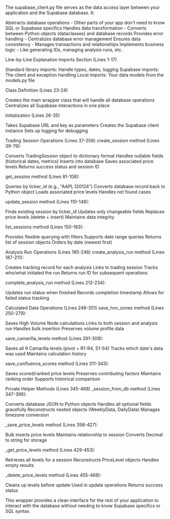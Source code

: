 The supabase_client.py file serves as the data access layer between your application and the Supabase database. It:

Abstracts database operations - Other parts of your app don't need to know SQL or Supabase specifics
Handles data transformation - Converts between Python objects (dataclasses) and database records
Provides error handling - Centralizes database error management
Ensures data consistency - Manages transactions and relationships
Implements business logic - Like generating IDs, managing analysis runs, etc.

Line-by-Line Explanation
Imports Section (Lines 1-17)

Standard library imports: Handle types, dates, logging
Supabase imports: The client and exception handling
Local imports: Your data models from the models.py file

Class Definition (Lines 23-24)

Creates the main wrapper class that will handle all database operations
Centralizes all Supabase interactions in one place

Initialization (Lines 26-35)

Takes Supabase URL and key as parameters
Creates the Supabase client instance
Sets up logging for debugging

Trading Session Operations (Lines 37-206)
create_session method (Lines 39-79):

Converts TradingSession object to dictionary format
Handles nullable fields (historical dates, metrics)
Inserts into database
Saves associated price levels
Returns success status and session ID

get_session method (Lines 81-108):

Queries by ticker_id (e.g., "AAPL.120124")
Converts database record back to Python object
Loads associated price levels
Handles not found cases

update_session method (Lines 110-148):

Finds existing session by ticker_id
Updates only changeable fields
Replaces price levels (delete + insert)
Maintains data integrity

list_sessions method (Lines 150-183):

Provides flexible querying with filters
Supports date range queries
Returns list of session objects
Orders by date (newest first)

Analysis Run Operations (Lines 185-246)
create_analysis_run method (Lines 187-211):

Creates tracking record for each analysis
Links to trading session
Tracks who/what initiated the run
Returns run ID for subsequent operations

complete_analysis_run method (Lines 213-234):

Updates run status when finished
Records completion timestamp
Allows for failed status tracking

Calculated Data Operations (Lines 248-351)
save_hvn_zones method (Lines 250-279):

Saves High Volume Node calculations
Links to both session and analysis run
Handles bulk insertion
Preserves volume profile data

save_camarilla_levels method (Lines 281-309):

Saves all 9 Camarilla levels (pivot + R1-R4, S1-S4)
Tracks which date's data was used
Maintains calculation history

save_confluence_scores method (Lines 311-343):

Saves scored/ranked price levels
Preserves contributing factors
Maintains ranking order
Supports historical comparison

Private Helper Methods (Lines 345-468)
_session_from_db method (Lines 347-396):

Converts database JSON to Python objects
Handles all optional fields gracefully
Reconstructs nested objects (WeeklyData, DailyData)
Manages timezone conversion

_save_price_levels method (Lines 398-427):

Bulk inserts price levels
Maintains relationship to session
Converts Decimal to string for storage

_get_price_levels method (Lines 429-453):

Retrieves all levels for a session
Reconstructs PriceLevel objects
Handles empty results

_delete_price_levels method (Lines 455-468):

Cleans up levels before update
Used in update operations
Returns success status

This wrapper provides a clean interface for the rest of your application to interact with the database without needing to know Supabase specifics or SQL syntax.